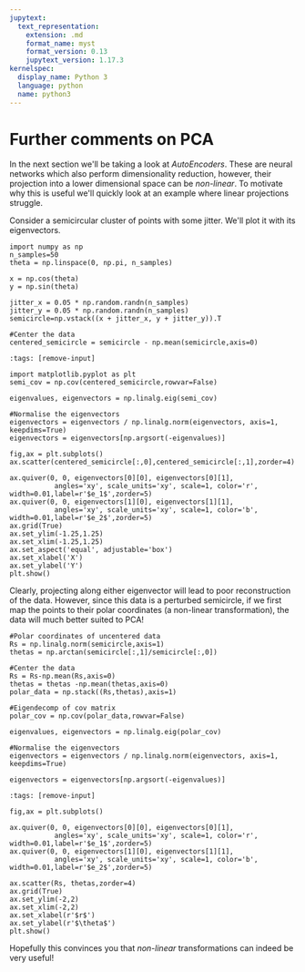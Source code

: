 ```yaml
---
jupytext:
  text_representation:
    extension: .md
    format_name: myst
    format_version: 0.13
    jupytext_version: 1.17.3
kernelspec:
  display_name: Python 3
  language: python
  name: python3
---
```


# Further comments on PCA



In the next section we'll be taking a look at *AutoEncoders*. These are neural networks which also perform dimensionality reduction, however, their projection into a lower dimensional space can be *non-linear*. To motivate why this is useful we'll quickly look at an example where linear projections struggle.


Consider a semicircular cluster of points with some jitter. We'll plot it with its eigenvectors.

```{code-cell}
import numpy as np
n_samples=50
theta = np.linspace(0, np.pi, n_samples)

x = np.cos(theta)
y = np.sin(theta)

jitter_x = 0.05 * np.random.randn(n_samples)
jitter_y = 0.05 * np.random.randn(n_samples)
semicircle=np.vstack((x + jitter_x, y + jitter_y)).T

#Center the data
centered_semicircle = semicircle - np.mean(semicircle,axis=0)
```

```{code-cell}
:tags: [remove-input]

import matplotlib.pyplot as plt
semi_cov = np.cov(centered_semicircle,rowvar=False)

eigenvalues, eigenvectors = np.linalg.eig(semi_cov)

#Normalise the eigenvectors
eigenvectors = eigenvectors / np.linalg.norm(eigenvectors, axis=1, keepdims=True)
eigenvectors = eigenvectors[np.argsort(-eigenvalues)]

fig,ax = plt.subplots()
ax.scatter(centered_semicircle[:,0],centered_semicircle[:,1],zorder=4)

ax.quiver(0, 0, eigenvectors[0][0], eigenvectors[0][1],
           angles='xy', scale_units='xy', scale=1, color='r', width=0.01,label=r'$e_1$',zorder=5)
ax.quiver(0, 0, eigenvectors[1][0], eigenvectors[1][1],
           angles='xy', scale_units='xy', scale=1, color='b', width=0.01,label=r'$e_2$',zorder=5)
ax.grid(True)
ax.set_ylim(-1.25,1.25)
ax.set_xlim(-1.25,1.25)
ax.set_aspect('equal', adjustable='box')
ax.set_xlabel('X')
ax.set_ylabel('Y')
plt.show()
```

Clearly, projecting along either eigenvector will lead to poor reconstruction of the data.
However, since this data is a perturbed semicircle, if we first map the points to their polar coordinates (a non-linear transformation), the data will much better suited to PCA!

```{code-cell}
#Polar coordinates of uncentered data
Rs = np.linalg.norm(semicircle,axis=1)
thetas = np.arctan(semicircle[:,1]/semicircle[:,0])

#Center the data
Rs = Rs-np.mean(Rs,axis=0)
thetas = thetas -np.mean(thetas,axis=0)
polar_data = np.stack((Rs,thetas),axis=1)

#Eigendecomp of cov matrix
polar_cov = np.cov(polar_data,rowvar=False)

eigenvalues, eigenvectors = np.linalg.eig(polar_cov)

#Normalise the eigenvectors
eigenvectors = eigenvectors / np.linalg.norm(eigenvectors, axis=1, keepdims=True)

eigenvectors = eigenvectors[np.argsort(-eigenvalues)]
```

```{code-cell}
:tags: [remove-input]

fig,ax = plt.subplots()

ax.quiver(0, 0, eigenvectors[0][0], eigenvectors[0][1],
           angles='xy', scale_units='xy', scale=1, color='r', width=0.01,label=r'$e_1$',zorder=5)
ax.quiver(0, 0, eigenvectors[1][0], eigenvectors[1][1],
           angles='xy', scale_units='xy', scale=1, color='b', width=0.01,label=r'$e_2$',zorder=5)

ax.scatter(Rs, thetas,zorder=4)
ax.grid(True)
ax.set_ylim(-2,2)
ax.set_xlim(-2,2)
ax.set_xlabel(r'$r$')
ax.set_ylabel(r'$\theta$')
plt.show()
```

Hopefully this convinces you that *non-linear* transformations can indeed be very useful!
